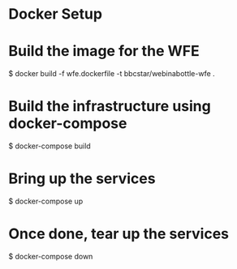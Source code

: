 # Docker Setup

# Build the image for the WFE 
$ docker build -f wfe.dockerfile   -t bbcstar/webinabottle-wfe .

# Build the infrastructure using docker-compose
$ docker-compose build

# Bring up the services
$ docker-compose up


# Once done, tear up the services
$ docker-compose down


